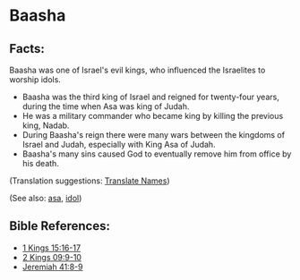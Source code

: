 # Baasha #

## Facts: ##

Baasha was one of Israel's evil kings, who influenced the Israelites to worship idols.

* Baasha was the third king of Israel and reigned for twenty-four years, during the time when Asa was king of Judah.
* He was a military commander who became king by killing the previous king, Nadab.
* During Baasha's reign there were many wars between the kingdoms of Israel and Judah, especially with King Asa of Judah.
* Baasha's many sins caused God to eventually remove him from office by his death.

(Translation suggestions: [Translate Names](https://git.door43.org/Door43/en-ta-translate-vol1/src/master/content/translate_names.md))

(See also: [asa](../other/asa.md), [idol](../other/idol.md))

## Bible References: ##

* [1 Kings 15:16-17](https://door43.org/en/bible/notes/1ki/15/16)
* [2 Kings 09:9-10](https://door43.org/en/bible/notes/2ki/09/09)
* [Jeremiah 41:8-9](https://door43.org/en/bible/notes/jer/41/08)

